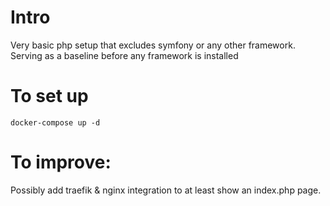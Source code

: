 # Intro

Very basic php setup that excludes symfony or any other framework.
Serving as a baseline before any framework is installed

# To set up

```
docker-compose up -d
```

# To improve:
	
Possibly add traefik & nginx integration to at least show an index.php page.
